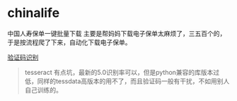 # chinalife
中国人寿保单一键批量下载
主要是帮妈妈下载电子保单太麻烦了，三五百个的，于是按流程爬了下来，自动化下载电子保单。

[验证码识别](https://gitee.com/EnjoyScraping/GeckoCr)
> tesseract 有点坑，最新的5.0识别率可以，但是python兼容的库版本过低，同样的tessdata高版本的用不了，而且验证码一般有干扰，不如用别人自己训练的。
